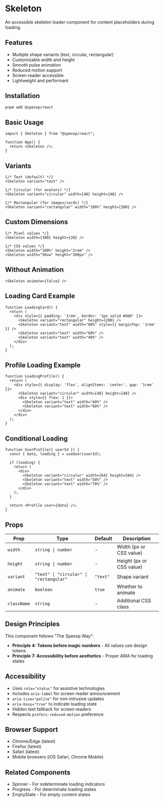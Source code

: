 # Skeleton

An accessible skeleton loader component for content placeholders during loading.

## Features

- Multiple shape variants (text, circular, rectangular)
- Customizable width and height
- Smooth pulse animation
- Reduced motion support
- Screen reader accessible
- Lightweight and performant

## Installation

```bash
pnpm add @spexop/react
```

## Basic Usage

```tsx
import { Skeleton } from "@spexop/react";

function App() {
  return <Skeleton />;
}
```

## Variants

```tsx
{/* Text (default) */}
<Skeleton variant="text" />

{/* Circular (for avatars) */}
<Skeleton variant="circular" width={48} height={48} />

{/* Rectangular (for images/cards) */}
<Skeleton variant="rectangular" width="100%" height={200} />
```

## Custom Dimensions

```tsx
{/* Pixel values */}
<Skeleton width={300} height={20} />

{/* CSS values */}
<Skeleton width="100%" height="2rem" />
<Skeleton width="50vw" height="200px" />
```

## Without Animation

```tsx
<Skeleton animate={false} />
```

## Loading Card Example

```tsx
function LoadingCard() {
  return (
    <div style={{ padding: '1rem', border: '1px solid #ddd' }}>
      <Skeleton variant="rectangular" height={200} />
      <Skeleton variant="text" width="80%" style={{ marginTop: '1rem' }} />
      <Skeleton variant="text" width="60%" />
      <Skeleton variant="text" width="40%" />
    </div>
  );
}
```

## Profile Loading Example

```tsx
function LoadingProfile() {
  return (
    <div style={{ display: 'flex', alignItems: 'center', gap: '1rem' }}>
      <Skeleton variant="circular" width={48} height={48} />
      <div style={{ flex: 1 }}>
        <Skeleton variant="text" width="40%" />
        <Skeleton variant="text" width="60%" />
      </div>
    </div>
  );
}
```

## Conditional Loading

```tsx
function UserProfile({ userId }) {
  const { data, loading } = useUser(userId);

  if (loading) {
    return (
      <div>
        <Skeleton variant="circular" width={64} height={64} />
        <Skeleton variant="text" width="50%" />
        <Skeleton variant="text" width="70%" />
      </div>
    );
  }

  return <Profile user={data} />;
}
```

## Props

| Prop | Type | Default | Description |
|------|------|---------|-------------|
| `width` | `string \| number` | - | Width (px or CSS value) |
| `height` | `string \| number` | - | Height (px or CSS value) |
| `variant` | `"text" \| "circular" \| "rectangular"` | `"text"` | Shape variant |
| `animate` | `boolean` | `true` | Whether to animate |
| `className` | `string` | - | Additional CSS class |

## Design Principles

This component follows "The Spexop Way":

- **Principle 4: Tokens before magic numbers** - All values use design tokens
- **Principle 7: Accessibility before aesthetics** - Proper ARIA for loading states

## Accessibility

- Uses `role="status"` for assistive technologies
- Includes `aria-label` for screen reader announcement
- `aria-live="polite"` for non-intrusive updates
- `aria-busy="true"` to indicate loading state
- Hidden text fallback for screen readers
- Respects `prefers-reduced-motion` preference

## Browser Support

- Chrome/Edge (latest)
- Firefox (latest)
- Safari (latest)
- Mobile browsers (iOS Safari, Chrome Mobile)

## Related Components

- Spinner - For indeterminate loading indicators
- Progress - For determinate loading states
- EmptyState - For empty content states
